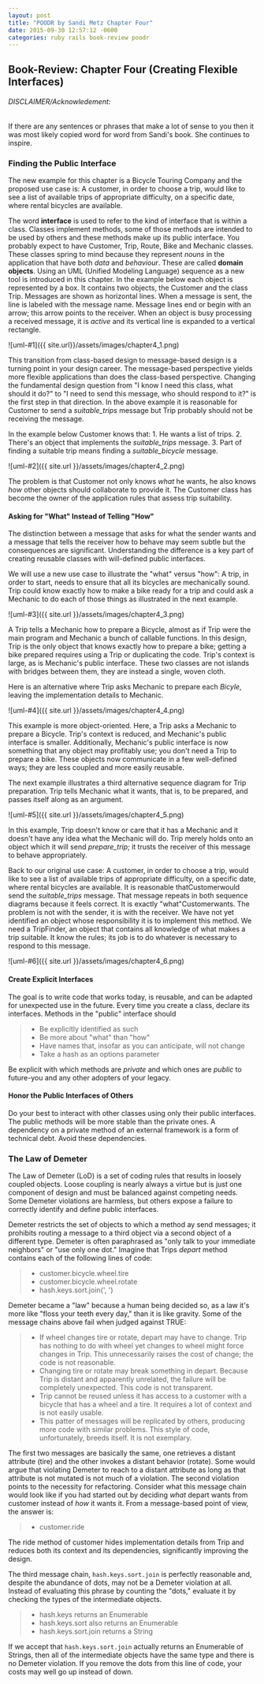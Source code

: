 ```yaml
---
layout: post
title: "POODR by Sandi Metz Chapter Four"
date: 2015-09-30 12:57:12 -0600
categories: ruby rails book-review poodr
---
```


## Book-Review: Chapter Four (Creating Flexible Interfaces)

###### DISCLAIMER/Acknowledement:

If there are any sentences or phrases that make a lot of sense to you then it was
most likely copied word for word from Sandi's book. She continues to inspire.

### Finding the Public Interface

The new example for this chapter is a Bicycle Touring Company and the proposed use case is: A customer, in order to choose a trip, would like to see a list of available trips of appropriate difficulty, on a specific date, where rental bicycles are available.

The word **interface** is used to refer to the kind of interface that is within a class. Classes implement methods, some of those methods are intended to be used by others and these methods make up its public interface. You probably expect to have <span class="other-font">Customer, Trip, Route, Bike </span>and <span class="other-font">Mechanic </span>classes. These classes spring to mind because they represent *nouns* in the application that have both *data* and *behaviour*. These are called **domain objects**. Using an UML (Unified Modeling Language) sequence as a new tool is introduced in this chapter. In the example below each object is represented by a box. It contains two objects, the <span class="other-font">Customer</span> and the class <span class="other-font">Trip</span>. Messages are shown as horizontal lines. When a message is sent, the line is labeled with the message name. Message lines end or begin with an arrow; this arrow points to the receiver. When an object is busy processing a received message, it is *active* and its vertical line is expanded to a vertical rectangle.

![uml-#1]({{ site.url}}/assets/images/chapter4_1.png)

This transition from class-based design to message-based design is a turning point in your design career. The message-based perspective yields more flexible applications than does the class-based perspective. Changing the fundamental design question from "I know I need this class, what should it do?" to "I need to send this message, who should respond to it?" is the first step in that direction. In the above example it is reasonable for <span class="other-font">Customer</span> to send a *suitable_trips* message but <span class="other-font">Trip</span> probably should not be receiving the message.

In the example below <span class="other-font">Customer</span> knows that: 1. He wants a list of trips. 2. There's an object that implements the *suitable_trips* message. 3. Part of finding a suitable trip means finding a *suitable_bicycle* message.

![uml-#2]({{ site.url }}/assets/images/chapter4_2.png)

The problem is that <span class="other-font">Customer</span> not only knows *what* he wants, he also knows *how* other objects should collaborate to provide it. The <span class="other-font">Customer</span> class has become the owner of the application rules that assess trip suitability.

#### Asking for "What" Instead of Telling "How" ####

The distinction between a message that asks for what the sender wants and a message that tells the receiver how to behave may seem subtle but the consequences are significant. Understanding the difference is a key part of creating reusable classes with will-defined public interfaces.

We will use a new use case to illustrate the "what" versus "how": A trip, in order to start, needs to ensure that all its bicycles are mechanically sound. <span class="other-font">Trip</span> could know exactly how to make a bike ready for a trip and could ask a <span class="other-font">Mechanic</span> to do each of those things as illustrated in the next example.

![uml-#3]({{ site.url }}/assets/images/chapter4_3.png)

A <span class="other-font">Trip</span> tells a <span class="other-font">Mechanic</span> how to prepare a <span class="other-font">Bicycle</span>, almost as if <span class="other-font">Trip</span> were the main program and <span class="other-font">Mechanic</span> a bunch of callable functions. In this design, <span class="other-font">Trip</span> is the only object that knows exactly how to prepare a bike; getting a bike prepared requires using a <span class="other-font">Trip</span> or duplicating the code. <span class="other-font">Trip's</span> context is large, as is <span class="other-font">Mechanic's</span> public interface. These two classes are not islands with bridges between them, they are instead a single, woven cloth.

Here is an alternative where <span class="other-font">Trip</span> asks <span class="other-font">Mechanic</span> to prepare each *Bicyle*, leaving the implementation details to <span class="other-font">Mechanic</span>.

![uml-#4]({{ site.url }}/assets/images/chapter4_4.png)

This example is more object-oriented. Here, a <span class="other-font">Trip</span> asks a <span class="other-font">Mechanic</span> to prepare a <span class="other-font">Bicycle</span>. <span class="other-font">Trip's</span> context is reduced, and <span class="other-font">Mechanic's</span> public interface is smaller. Additionally, <span class="other-font">Mechanic's</span> public interface is now something that any object may profitably use; you don't need a <span class="other-font">Trip</span> to prepare a bike. These objects now communicate in a few well-defined ways; they are less coupled and more easily reusable.

The next example illustrates a third alternative sequence diagram for <span class="other-font">Trip</span> preparation. <span class="other-font">Trip</span> tells <span class="other-font">Mechanic</span> what it wants, that is, to be prepared, and passes itself along as an argument.

![uml-#5]({{ site.url }}/assets/images/chapter4_5.png)

In this example, <span class="other-font">Trip</span> doesn't know or care that it has a <span class="other-font">Mechanic</span> and it doesn't have any idea what the <span class="other-font">Mechanic</span> will do. <span class="other-font">Trip</span> merely holds onto an object which it will send *prepare_trip*; it trusts the receiver of this message to behave appropriately.

Back to our original use case: A customer, in order to choose a trip, would like to see a list of available trips of appropriate difficulty, on a specific date, where rental bicycles are available. It is reasonable that<span class="other-font">Customer</span>would send the *suitable_trips* message. That message repeats in both sequence diagrams because it feels correct. It is exactly "what"<span class="other-font">Customer</span>wants. The problem is not with the sender, it is with the receiver. We have not yet identified an object whose responsibility it is to implement this method. We need a <span class="other-font">TripFinder</span>, an object that contains all knowledge of what makes a trip suitable. It know the rules; its job is to do whatever is necessary to respond to this message.

![uml-#6]({{ site.url }}/assets/images/chapter4_6.png)

#### Create Explicit Interfaces

The goal is to write code that works today, is reusable, and can be adapted for unexpected use in the future. Every time you create a class, declare its interfaces. Methods in the "public" interface should

  >  - Be explicitly identified as such
  >  - Be more about "what" than "how"
  >  - Have names that, insofar as you can anticipate, will not change
  >  - Take a hash as an options parameter

Be explicit with which methods are *private* and which ones are *public* to future-you and any other adopters of your legacy.

#### Honor the Public Interfaces of Others

Do your best to interact with other classes using only their public interfaces. The public methods will be more stable than the private ones. A dependency on a private method of an external framework is a form of technical debt. Avoid these dependencies.

### The Law of Demeter

The Law of Demeter (LoD) is a set of coding rules that results in loosely coupled objects. Loose coupling is nearly always a virtue but is just one component of design and must be balanced against competing needs. Some Demeter violations are harmless, but others expose a failure to correctly identify and define public interfaces.

Demeter restricts the set of objects to which a method ay send messages; it prohibits routing a message to a third object via a second object of a different type. Demeter is often paraphrased as "only talk to your immediate neighbors" or "use only one dot." Imagine that Trips *depart* method contains each of the following lines of code:

  >  - customer.bicycle.wheel.tire
  >  - customer.bicycle.wheel.rotate
  >  - hash.keys.sort.join(', ')

Demeter became a "law" because a human being decided so, as a law it's more like "floss your teeth every day," than it is like gravity. Some of the message chains above fail when judged against TRUE:

  >  - If wheel changes tire or rotate, depart may have to change. Trip has nothing to do with wheel yet changes to wheel might force changes in Trip. This unnecessarily raises the cost of change; the code is not reasonable.
  >  - Changing tire or rotate may break something in depart. Because Trip is distant and apparently unrelated, the failure will be completely unexpected. This code is not transparent.
  >  - Trip cannot be reused unless it has access to a customer with a bicycle that has a wheel and a tire. It requires a lot of context and is not easily usable.
  >  - This patter of messages will be replicated by others, producing more code with similar problems. This style of code, unfortunately, breeds itself. It is not exemplary.

The first two messages are basically the same, one retrieves a distant attribute (tire) and the other invokes a distant behavior (rotate). Some would argue that violating Demeter to reach to a distant attribute as long as that attribute is not mutated is not much of a violation. The second violation points to the necessity for refactoring.  Consider what this message chain would look like if you had started out by deciding *what* depart wants from customer instead of *how* it wants it. From a message-based point of view, the answer is:

  > - customer.ride

The ride method of customer hides implementation details from Trip and reduces both its context and its dependencies, significantly improving the design.

The third message chain, `` hash.keys.sort.join `` is perfectly reasonable and, despite the abundance of dots, may not be a Demeter violation at all. Instead of evaluating this phrase by counting the "dots," evaluate it by checking the types of the intermediate objects.

  > - hash.keys returns an Enumerable
  > - hash.keys.sort also returns an Enumerable
  > - hash.keys.sort.join returns a String

If we accept that `` hash.keys.sort.join `` actually returns an <span class="other-font">Enumerable</span> of <span class="other-font">Strings</span>, then all of the intermediate objects have the same type and there is no Demeter violation. If you remove the dots from this line of code, your costs may well go up instead of down.
